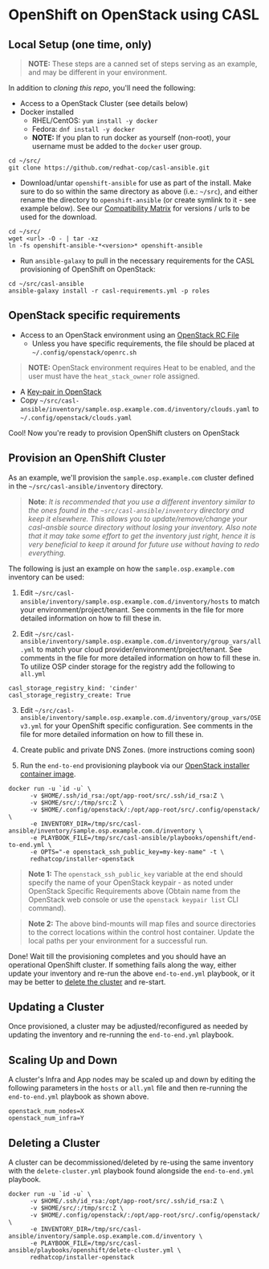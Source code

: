 # OpenShift on OpenStack using CASL

## Local Setup (one time, only)

> **NOTE:** These steps are a canned set of steps serving as an example, and may be different in your environment.

In addition to _cloning this repo_, you'll need the following:

* Access to a OpenStack Cluster (see details below)
* Docker installed
  * RHEL/CentOS: `yum install -y docker`
  * Fedora: `dnf install -y docker`
  * **NOTE:** If you plan to run docker as yourself (non-root), your username must be added to the `docker` user group.

```
cd ~/src/
git clone https://github.com/redhat-cop/casl-ansible.git
```

* Download/untar `openshift-ansible` for use as part of the install. Make sure to do so within the same directory as above (i.e.: `~/src`), and either rename the directory to `openshift-ansible` (or create symlink to it - see example below). See our [Compatibility Matrix](../README.md#compatability-matrix) for versions / urls to be used for the download.

```
cd ~/src/
wget <url> -O - | tar -xz
ln -fs openshift-ansible-*<version>* openshift-ansible
```

* Run `ansible-galaxy` to pull in the necessary requirements for the CASL provisioning of OpenShift on OpenStack:

```
cd ~/src/casl-ansible
ansible-galaxy install -r casl-requirements.yml -p roles
```

## OpenStack specific requirements
* Access to an OpenStack environment using an [OpenStack RC File](https://access.redhat.com/documentation/en-us/red_hat_openstack_platform/11/html/command-line_interface_reference/ch_cli#cli_openrc)
  * Unless you have specific requirements, the file should be placed at `~/.config/openstack/openrc.sh`
>**NOTE:** OpenStack environment requires Heat to be enabled, and the user must have the `heat_stack_owner` role assigned.
* A [Key-pair in OpenStack](https://github.com/naturalis/openstack-docs/wiki/Howto:-Creating-and-using-OpenStack-SSH-keypairs-on-Linux-and-OSX)
* Copy `~/src/casl-ansible/inventory/sample.osp.example.com.d/inventory/clouds.yaml` to `~/.config/openstack/clouds.yaml`

Cool! Now you're ready to provision OpenShift clusters on OpenStack

## Provision an OpenShift Cluster

As an example, we'll provision the `sample.osp.example.com` cluster defined in the `~/src/casl-ansible/inventory` directory.

> **Note**: *It is recommended that you use a different inventory similar to the ones found in the `~src/casl-ansible/inventory` directory and keep it elsewhere. This allows you to update/remove/change your casl-ansble source directory without losing your inventory. Also note that it may take some effort to get the inventory just right, hence it is very beneficial to keep it around for future use without having to redo everything.*

The following is just an example on how the `sample.osp.example.com` inventory can be used:

1) Edit `~/src/casl-ansible/inventory/sample.osp.example.com.d/inventory/hosts` to match your environment/project/tenant. See comments in the file for more detailed information on how to fill these in.

2) Edit `~/src/casl-ansible/inventory/sample.osp.example.com.d/inventory/group_vars/all.yml` to match your cloud provider/environment/project/tenant. See comments in the file for more detailed information on how to fill these in. To utilize OSP cinder storage for the registry add the following to `all.yml`
```
casl_storage_registry_kind: 'cinder'
casl_storage_registry_create: True

```

3) Edit `~/src/casl-ansible/inventory/sample.osp.example.com.d/inventory/group_vars/OSEv3.yml` for your OpenShift specific configuration. See comments in the file for more detailed information on how to fill these in.

4) Create public and private DNS Zones. (more instructions coming soon)

5) Run the `end-to-end` provisioning playbook via our [OpenStack installer container image](../images/installer-openstack/).

```
docker run -u `id -u` \
      -v $HOME/.ssh/id_rsa:/opt/app-root/src/.ssh/id_rsa:Z \
      -v $HOME/src/:/tmp/src:Z \
      -v $HOME/.config/openstack/:/opt/app-root/src/.config/openstack/ \
      -e INVENTORY_DIR=/tmp/src/casl-ansible/inventory/sample.osp.example.com.d/inventory \
      -e PLAYBOOK_FILE=/tmp/src/casl-ansible/playbooks/openshift/end-to-end.yml \
      -e OPTS="-e openstack_ssh_public_key=my-key-name" -t \
      redhatcop/installer-openstack
```

> **Note 1:** The `openstack_ssh_public_key` variable at the end should specify the name of your OpenStack keypair - as noted under OpenStack Specific Requirements above (Obtain name from the OpenStack web console or use the `openstack keypair list` CLI command).

> **Note 2:** The above bind-mounts will map files and source directories to the correct locations within the control host container. Update the local paths per your environment for a successful run.

Done! Wait till the provisioning completes and you should have an operational OpenShift cluster. If something fails along the way, either update your inventory and re-run the above `end-to-end.yml` playbook, or it may be better to [delete the cluster](https://github.com/redhat-cop/casl-ansible#deleting-a-cluster) and re-start.

## Updating a Cluster

Once provisioned, a cluster may be adjusted/reconfigured as needed by updating the inventory and re-running the `end-to-end.yml` playbook.

## Scaling Up and Down

A cluster's Infra and App nodes may be scaled up and down by editing the following parameters in the `hosts` or `all.yml` file and then re-running the `end-to-end.yml` playbook as shown above.

```
openstack_num_nodes=X
openstack_num_infra=Y
```

## Deleting a Cluster

A cluster can be decommissioned/deleted by re-using the same inventory with the `delete-cluster.yml` playbook found alongside the `end-to-end.yml` playbook.

```
docker run -u `id -u` \
      -v $HOME/.ssh/id_rsa:/opt/app-root/src/.ssh/id_rsa:Z \
      -v $HOME/src/:/tmp/src:Z \
      -v $HOME/.config/openstack/:/opt/app-root/src/.config/openstack/ \
      -e INVENTORY_DIR=/tmp/src/casl-ansible/inventory/sample.osp.example.com.d/inventory \
      -e PLAYBOOK_FILE=/tmp/src/casl-ansible/playbooks/openshift/delete-cluster.yml \
      redhatcop/installer-openstack
```
